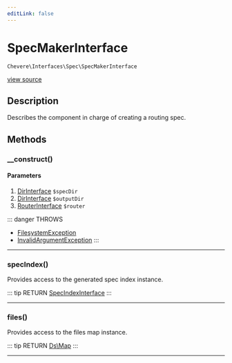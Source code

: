 ```yaml
---
editLink: false
---
```


# SpecMakerInterface

`Chevere\Interfaces\Spec\SpecMakerInterface`

[view source](https://github.com/chevere/chevere/blob/master/src/Chevere/Interfaces/Spec/SpecMakerInterface.php)

## Description

Describes the component in charge of creating a routing spec.

## Methods

### __construct()

#### Parameters

1. [DirInterface](../Filesystem/DirInterface.md) `$specDir`
2. [DirInterface](../Filesystem/DirInterface.md) `$outputDir`
3. [RouterInterface](../Router/RouterInterface.md) `$router`

::: danger THROWS
- [FilesystemException](../../Exceptions/Filesystem/FilesystemException.md) 
- [InvalidArgumentException](../../Exceptions/Core/InvalidArgumentException.md) 
:::

---

### specIndex()

Provides access to the generated spec index instance.

::: tip RETURN
[SpecIndexInterface](./SpecIndexInterface.md)
:::

---

### files()

Provides access to the files map instance.

::: tip RETURN
[Ds\Map](https://www.php.net/manual/class.ds\map)
:::

---
